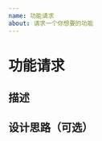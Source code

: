 ```yaml
---
name: 功能请求
about: 请求一个你想要的功能
---
```


# 功能请求

## 描述

<!-- 你想要添加什么功能？ -->


## 设计思路（可选）

<!-- 你有什么建议？ -->

